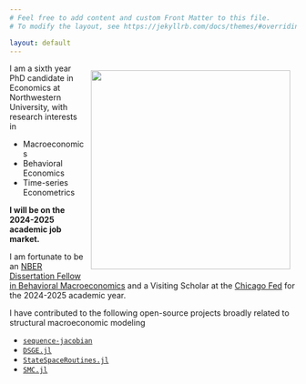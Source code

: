 ```yaml
---
# Feel free to add content and custom Front Matter to this file.
# To modify the layout, see https://jekyllrb.com/docs/themes/#overriding-theme-defaults

layout: default
---
```


<img src="/assets/profile_suit.jpg" height="350" align="right" style="margin: 0.3cm;"/>

I am a sixth year PhD candidate in Economics at Northwestern University, with research interests in 

- Macroeconomics
- Behavioral Economics
- Time-series Econometrics

<b> I will be on the 2024-2025 academic job market. </b> 

I am fortunate to be an [NBER Dissertation Fellow in Behavioral Macroeconomics](https://www.nber.org/career-resources/postdoctoral-and-graduate-fellows-academic-year-2023-24) and a Visiting Scholar at the [Chicago Fed](https://www.chicagofed.org/research/index) for the 2024-2025 academic year. 

I have contributed to the following open-source projects broadly related to structural macroeconomic modeling 

- [`sequence-jacobian`](https://github.com/shade-econ/sequence-jacobian) 
- [`DSGE.jl`](https://github.com/FRBNY-DSGE/DSGE.jl) 
- [`StateSpaceRoutines.jl`](https://github.com/FRBNY-DSGE/StateSpaceRoutines.jl) 
- [`SMC.jl`](https://github.com/FRBNY-DSGE/SMC.jl) 

